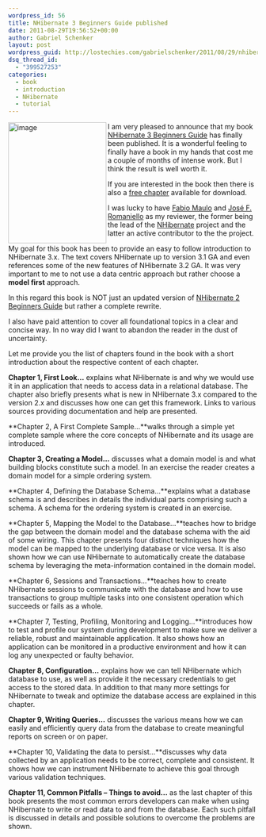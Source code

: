 ```yaml
---
wordpress_id: 56
title: NHibernate 3 Beginners Guide published
date: 2011-08-29T19:56:52+00:00
author: Gabriel Schenker
layout: post
wordpress_guid: http://lostechies.com/gabrielschenker/2011/08/29/nhibernate-3-beginners-guide-published/
dsq_thread_id:
  - "399527253"
categories:
  - book
  - introduction
  - NHibernate
  - tutorial
---
```

[<img style="background-image: none; padding-left: 0px; padding-right: 0px; display: inline; float: left; padding-top: 0px; border: 0px;" title="image" src="http://lostechies.com/content/gabrielschenker/uploads/2011/08/image_thumb.png" border="0" alt="image" width="198" height="244" align="left" />](http://lostechies.com/content/gabrielschenker/uploads/2011/08/image.png)

I am very pleased to announce that my book [NHibernate 3 Beginners Guide](http://www.packtpub.com/nhibernate-3-beginners-guide/book) has finally been published. It is a wonderful feeling to finally have a book in my hands that cost me a couple of months of intense work. But I think the result is well worth it.

If you are interested in the book then there is also a [free chapter](http://www.packtpub.com/sites/default/files/6020OS-Chapter-3-Creating-a-%20Model.pdf?utm_source=packtpub&utm_medium=free&utm_campaign=pdf) available for download.

I was lucky to have [Fabio Maulo](http://fabiomaulo.blogspot.com/) and [José F. Romaniello](http://joseoncode.com/) as my reviewer, the former being the lead of the [NHibernate](http://www.nhforge.org) project and the latter an active contributor to the the project.

My goal for this book has been to provide an easy to follow introduction to NHibernate 3.x. The text covers NHibernate up to version 3.1 GA and even references some of the new features of NHibernate 3.2 GA. It was very important to me to not use a data centric approach but rather choose a **model first** approach.

In this regard this book is NOT just an updated version of [NHibernate 2 Beginners Guide](https://www.packtpub.com/nhibernate-2-beginners-guide/book) but rather a complete rewrite.

I also have paid attention to cover all foundational topics in a clear and concise way. In no way did I want to abandon the reader in the dust of uncertainty.

Let me provide you the list of chapters found in the book with a short introduction about the respective content of each chapter.

**Chapter 1, First Look…** explains what NHibernate is and why we would use it in an application that needs to access data in a relational database. The chapter also briefly presents what is new in NHibernate 3.x compared to the version 2.x and discusses how one can get this framework. Links to various sources providing documentation and help are presented.

**Chapter 2, A First Complete Sample…**walks through a simple yet complete sample where the core concepts of NHibernate and its usage are introduced.

**Chapter 3, Creating a Model…** discusses what a domain model is and what building blocks constitute such a model. In an exercise the reader creates a domain model for a simple ordering system.

**Chapter 4, Defining the Database Schema…**explains what a database schema is and describes in details the individual parts comprising such a schema. A schema for the ordering system is created in an exercise.

**Chapter 5, Mapping the Model to the Database…**teaches how to bridge the gap between the domain model and the database schema with the aid of some wiring. This chapter presents four distinct techniques how the model can be mapped to the underlying database or vice versa. It is also shown how we can use NHibernate to automatically create the database schema by leveraging the meta-information contained in the domain model.

**Chapter 6, Sessions and Transactions…**teaches how to create NHibernate sessions to communicate with the database and how to use transactions to group multiple tasks into one consistent operation which succeeds or fails as a whole.

**Chapter 7, Testing, Profiling, Monitoring and Logging…**introduces how to test and profile our system during development to make sure we deliver a reliable, robust and maintainable application. It also shows how an application can be monitored in a productive environment and how it can log any unexpected or faulty behavior.

**Chapter 8, Configuration…** explains how we can tell NHibernate which database to use, as well as provide it the necessary credentials to get access to the stored data. In addition to that many more settings for NHibernate to tweak and optimize the database access are explained in this chapter.

**Chapter 9, Writing Queries…** discusses the various means how we can easily and efficiently query data from the database to create meaningful reports on screen or on paper.

**Chapter 10, Validating the data to persist…**discusses why data collected by an application needs to be correct, complete and consistent. It shows how we can instrument NHibernate to achieve this goal through various validation techniques.

**Chapter 11, Common Pitfalls – Things to avoid…** as the last chapter of this book presents the most common errors developers can make when using NHibernate to write or read data to and from the database. Each such pitfall is discussed in details and possible solutions to overcome the problems are shown.